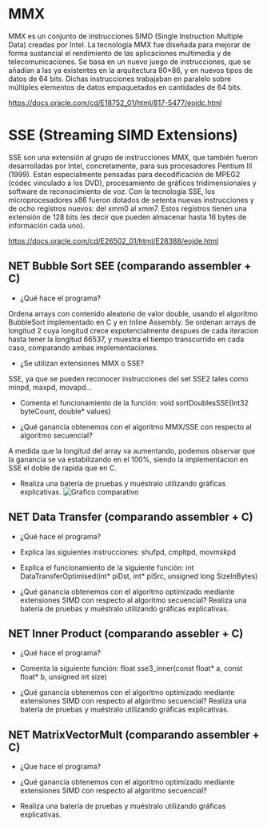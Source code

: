# MMX
MMX es un conjunto de instrucciones SIMD (Single Instruction Multiple Data) creadas por Intel.
La tecnología MMX fue diseñada para mejorar de forma sustancial el rendimiento de las aplicaciones multimedia y de telecomunicaciones.
Se basa en un nuevo juego de instrucciones, que se añadían a las ya existentes en la arquitectura 80×86, y en nuevos tipos de datos de 64 bits.
Dichas instrucciones trabajaban en paralelo sobre múltiples elementos de datos empaquetados en cantidades de 64 bits.

https://docs.oracle.com/cd/E18752_01/html/817-5477/eojdc.html


# SSE (Streaming SIMD Extensions)
SSE son una extensión al grupo de instrucciones MMX, que también fueron desarrolladas por Intel, concretamente, para sus procesadores Pentium III (1999).
Están especialmente pensadas para decodificación de MPEG2 (códec vinculado a los DVD), procesamiento de gráficos tridimensionales y software de reconocimiento de voz.
Con la tecnología SSE, los microprocesadores x86 fueron dotados de setenta nuevas instrucciones y de ocho registros nuevos: del xmm0 al xmm7.
Estos registros tienen una extensión de 128 bits (es decir que pueden almacenar hasta 16 bytes de información cada uno).

https://docs.oracle.com/cd/E26502_01/html/E28388/eojde.html


## NET Bubble Sort SEE (comparando assembler + C)
- ¿Qué hace el programa?

Ordena arrays con contenido aleatorio de valor double, usando el algoritmo BubbleSort implementado en C y en Inline Assembly.
Se ordenan arrays de longitud 2 cuya longitud crece expotencialmente despues de cada iteracion hasta tener la longitud 66537, y muestra el tiempo transcurrido en cada caso, comparando ambas implementaciones.

- ¿Se utilizan extensiones MMX o SSE?

SSE, ya que se pueden reconocer instrucciones del set SSE2 tales como minpd, maxpd, movapd...

- Comenta el funcionamiento de la función: void sortDoublesSSE(Int32 byteCount, double* values)


- ¿Qué ganancia obtenemos con el algoritmo MMX/SSE con respecto al algoritmo secuencial?

A medida que la longitud del array va aumentando, podemos observar que la ganancia se va estabilizando en el 100%, siendo la implementacion en SSE el doble de rapida que en C.

- Realiza una batería de pruebas y muéstralo utilizando gráficas explicativas.
![Grafico comparativo](https://i.imgur.com/eAM5Mlr.png)


## NET Data Transfer (comparando assembler + C)
- ¿Qué hace el programa?


- Explica las siguientes instrucciones: shufpd, cmpltpd, movmskpd


- Explica el funcionamiento de la siguiente función: int DataTransferOptimised(int* piDst, int* piSrc, unsigned long SizeInBytes)


- ¿Qué ganancia obtenemos con el algoritmo optimizado mediante extensiones SIMD con respecto al algoritmo secuencial? Realiza una batería de pruebas y muéstralo utilizando gráficas explicativas.


## NET Inner Product (comparando assebler + C)
- ¿Qué hace el programa?


- Comenta la siguiente función: float sse3_inner(const float* a, const float* b, unsigned int size)


- ¿Qué ganancia obtenemos con el algoritmo optimizado mediante extensiones SIMD con respecto al algoritmo secuencial? Realiza una batería de pruebas y muéstralo utilizando gráficas explicativas.


## NET MatrixVectorMult (comparando assembler + C)
- ¿Que hace el programa?


- ¿Qué ganancia obtenemos con el algoritmo optimizado mediante extensiones SIMD con respecto al algoritmo secuencial?


- Realiza una batería de pruebas y muéstralo utilizando gráficas explicativas.


